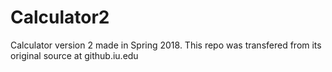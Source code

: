 # Calculator2
Calculator version 2 made in Spring 2018.
This repo was transfered from its original source at github.iu.edu

